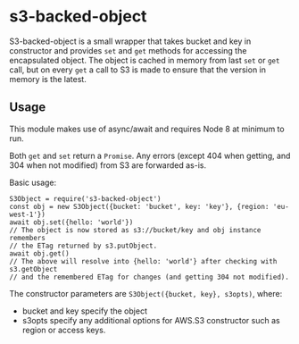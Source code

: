 s3-backed-object
================

S3-backed-object is a small wrapper that takes bucket and key in
constructor and provides `set` and `get` methods for accessing the
encapsulated object. The object is cached in memory from last `set` or
`get` call, but on every `get` a call to S3 is made to ensure that the
version in memory is the latest.

Usage
-----

This module makes use of async/await and requires Node 8 at minimum to
run.

Both `get` and `set` return a `Promise`. Any errors (except 404 when
getting, and 304 when not modified) from S3 are forwarded as-is.

Basic usage:

    S3Object = require('s3-backed-object')
    const obj = new S3Object({bucket: 'bucket', key: 'key'}, {region: 'eu-west-1'})
    await obj.set({hello: 'world'})
    // The object is now stored as s3://bucket/key and obj instance remembers
    // the ETag returned by s3.putObject.
    await obj.get()
    // The above will resolve into {hello: 'world'} after checking with s3.getObject
    // and the remembered ETag for changes (and getting 304 not modified).

The constructor parameters are `S3Object({bucket, key}, s3opts)`, where:

-   bucket and key specify the object
-   s3opts specify any additional options for AWS.S3 constructor such as
    region or access keys.

